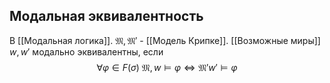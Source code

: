 ## Модальная эквивалентность
В [[Модальная логика]]. $\mathfrak{M}, \mathfrak{M}'$ - [[Модель Крипке]]. [[Возможные миры]] $w, w'$ модально эквивалентны, если $$\forall \varphi \in F(\sigma)\ \mathfrak{M}, w \vDash \varphi \iff \mathfrak{M}'w' \vDash \varphi$$